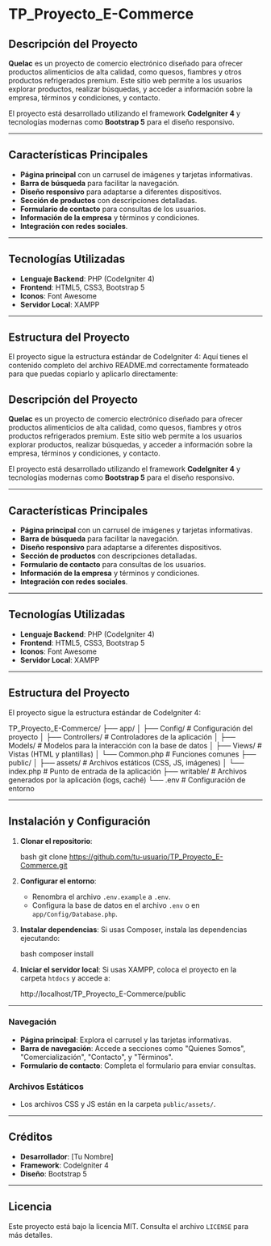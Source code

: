 # TP_Proyecto_E-Commerce

## Descripción del Proyecto

**Quelac** es un proyecto de comercio electrónico diseñado para ofrecer productos alimenticios de alta calidad, como quesos, fiambres y otros productos refrigerados premium. Este sitio web permite a los usuarios explorar productos, realizar búsquedas, y acceder a información sobre la empresa, términos y condiciones, y contacto.

El proyecto está desarrollado utilizando el framework **CodeIgniter 4** y tecnologías modernas como **Bootstrap 5** para el diseño responsivo.

---

## Características Principales

- **Página principal** con un carrusel de imágenes y tarjetas informativas.
- **Barra de búsqueda** para facilitar la navegación.
- **Diseño responsivo** para adaptarse a diferentes dispositivos.
- **Sección de productos** con descripciones detalladas.
- **Formulario de contacto** para consultas de los usuarios.
- **Información de la empresa** y términos y condiciones.
- **Integración con redes sociales**.

---

## Tecnologías Utilizadas

- **Lenguaje Backend**: PHP (CodeIgniter 4)
- **Frontend**: HTML5, CSS3, Bootstrap 5
- **Iconos**: Font Awesome
- **Servidor Local**: XAMPP

---

## Estructura del Proyecto

El proyecto sigue la estructura estándar de CodeIgniter 4:
Aquí tienes el contenido completo del archivo README.md correctamente formateado para que puedas copiarlo y aplicarlo directamente:

## Descripción del Proyecto

**Quelac** es un proyecto de comercio electrónico diseñado para ofrecer productos alimenticios de alta calidad, como quesos, fiambres y otros productos refrigerados premium. Este sitio web permite a los usuarios explorar productos, realizar búsquedas, y acceder a información sobre la empresa, términos y condiciones, y contacto.

El proyecto está desarrollado utilizando el framework **CodeIgniter 4** y tecnologías modernas como **Bootstrap 5** para el diseño responsivo.

---

## Características Principales

- **Página principal** con un carrusel de imágenes y tarjetas informativas.
- **Barra de búsqueda** para facilitar la navegación.
- **Diseño responsivo** para adaptarse a diferentes dispositivos.
- **Sección de productos** con descripciones detalladas.
- **Formulario de contacto** para consultas de los usuarios.
- **Información de la empresa** y términos y condiciones.
- **Integración con redes sociales**.

---

## Tecnologías Utilizadas

- **Lenguaje Backend**: PHP (CodeIgniter 4)
- **Frontend**: HTML5, CSS3, Bootstrap 5
- **Iconos**: Font Awesome
- **Servidor Local**: XAMPP

---

## Estructura del Proyecto

El proyecto sigue la estructura estándar de CodeIgniter 4:

TP_Proyecto_E-Commerce/
├── app/
│ ├── Config/ # Configuración del proyecto
│ ├── Controllers/ # Controladores de la aplicación
│ ├── Models/ # Modelos para la interacción con la base de datos
│ ├── Views/ # Vistas (HTML y plantillas)
│ └── Common.php # Funciones comunes
├── public/
│ ├── assets/ # Archivos estáticos (CSS, JS, imágenes)
│ └── index.php # Punto de entrada de la aplicación
├── writable/ # Archivos generados por la aplicación (logs, caché)
└── .env # Configuración de entorno

---

## Instalación y Configuración

1. **Clonar el repositorio**:

   bash
   git clone https://github.com/tu-usuario/TP_Proyecto_E-Commerce.git

2. **Configurar el entorno**:

   - Renombra el archivo `.env.example` a `.env`.
   - Configura la base de datos en el archivo `.env` o en `app/Config/Database.php`.

3. **Instalar dependencias**:
   Si usas Composer, instala las dependencias ejecutando:

   bash
   composer install

4. **Iniciar el servidor local**:
   Si usas XAMPP, coloca el proyecto en la carpeta `htdocs` y accede a:

   http://localhost/TP_Proyecto_E-Commerce/public

---

### Navegación

- **Página principal**: Explora el carrusel y las tarjetas informativas.
- **Barra de navegación**: Accede a secciones como "Quienes Somos", "Comercialización", "Contacto", y "Términos".
- **Formulario de contacto**: Completa el formulario para enviar consultas.

### Archivos Estáticos

- Los archivos CSS y JS están en la carpeta `public/assets/`.

---

## Créditos

- **Desarrollador**: [Tu Nombre]
- **Framework**: CodeIgniter 4
- **Diseño**: Bootstrap 5

---

## Licencia

Este proyecto está bajo la licencia MIT. Consulta el archivo `LICENSE` para más detalles.

```

```
